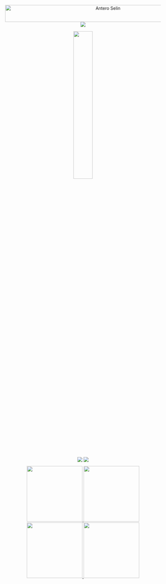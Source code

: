 <p align="center">
  <img src="https://readme-typing-svg.herokuapp.com?font=Kaushan+Script&size=40&duration=3500&color=447FF7&background=FFFFFF00&center=true&vCenter=true&width=650&height=55&lines=It's+Antero+Selin+%F0%9F%91%8B%F0%9F%8F%BB;I+am+a+Software+Developer+%F0%9F%A7%91%F0%9F%8F%BB%E2%80%8D%F0%9F%92%BB;I+have+6%2B+years+of+experience+%F0%9F%93%88;" alt="Antero Selin" width="650" height="55">
  <img src="https://user-images.githubusercontent.com/73097560/115834477-dbab4500-a447-11eb-908a-139a6edaec5c.gif">          
  <p align="center"><img src="https://github.com/antero9471/antero9471/blob/master/logo.gif" width="35%"></p>
</p>

<p align="center" style="margin-bottom: 10px;">
  <img src="https://github-profile-trophy.vercel.app/?username=antero9471&column=7&theme=onedark&no-frame=true&rank=-C&#gh-dark-mode-only"/>
  <img src="https://github-profile-trophy.vercel.app/?username=antero9471&column=7&theme=flat&no-frame=true&rank=-C&#gh-light-mode-only"/>
</p>

<div align="center">
  <a href="https://github.com/antero9471">
    <img height="180em" src="https://github-readme-stats.vercel.app/api?username=antero9471&hide=contribs&show_icons=true&theme=github_dark&count_private=true&include_all_commits=true&disable_animations=false&hide_border=true&#gh-dark-mode-only">
    <img height="180em" src="https://github-readme-stats.vercel.app/api?username=antero9471&hide=contribs&show_icons=true&count_private=true&include_all_commits=true&disable_animations=false&hide_border=true&#gh-light-mode-only">
  <img height="180em" src="https://github-readme-stats.vercel.app/api/top-langs?username=antero9471&show_icons=true&theme=github_dark&langs_count=8&layout=compact&hide_border=true&#gh-dark-mode-only"/>
  <img height="180em" src="https://github-readme-stats.vercel.app/api/top-langs?username=antero9471&show_icons=true&langs_count=8&layout=compact&hide_border=true#gh-light-mode-only"/>
</div>
